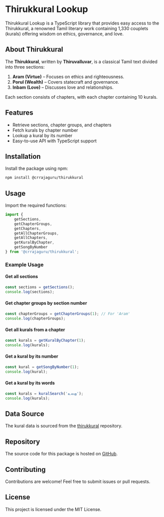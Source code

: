 # Thirukkural Lookup

Thirukkural Lookup is a TypeScript library that provides easy access to the Thirukkural, a renowned Tamil literary work containing 1,330 couplets (kurals) offering wisdom on ethics, governance, and love.

## About Thirukkural

The **Thirukkural**, written by **Thiruvalluvar**, is a classical Tamil text divided into three sections:

1. **Aram (Virtue)** – Focuses on ethics and righteousness.
2. **Porul (Wealth)** – Covers statecraft and governance.
3. **Inbam (Love)** – Discusses love and relationships.

Each section consists of chapters, with each chapter containing 10 kurals.

## Features

- Retrieve sections, chapter groups, and chapters
- Fetch kurals by chapter number
- Lookup a kural by its number
- Easy-to-use API with TypeScript support

## Installation

Install the package using npm:

```bash
npm install @crrajaguru/thirukkural
```

## Usage

Import the required functions:

```typescript
import {
    getSections,
    getChapterGroups,
    getChapters,
    getAllChapterGroups,
    getAllChapters,
    getKuralByChapter,
    getSongByNumber
} from '@crrajaguru/thirukkural';
```

### Example Usage

#### Get all sections
```typescript
const sections = getSections();
console.log(sections);
```

#### Get chapter groups by section number
```typescript
const chapterGroups = getChapterGroups(1); // For 'Aram'
console.log(chapterGroups);
```

#### Get all kurals from a chapter
```typescript
const kurals = getKuralByChapter(1);
console.log(kurals);
```

#### Get a kural by its number
```typescript
const kural = getSongByNumber(1);
console.log(kural);
```

#### Get a kural by its words
```typescript
const kurals = kuralSearch('உலகு');
console.log(kurals);
```

## Data Source

The kural data is sourced from the [thirukkural](https://github.com/tk120404/thirukkural) repository.

## Repository

The source code for this package is hosted on [GitHub](https://github.com/crrajaguru/thirukkural).

## Contributing

Contributions are welcome! Feel free to submit issues or pull requests.

## License

This project is licensed under the MIT License.

